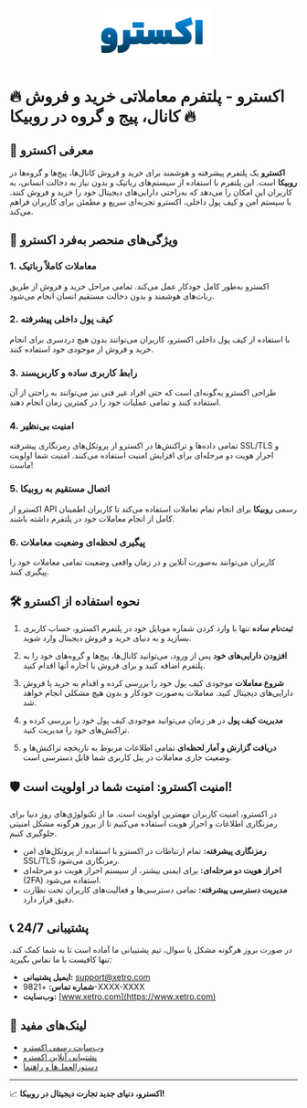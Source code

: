<p align="center">
  <img src="static/img/xetro-logo.png" alt="Xetro Logo" width="200"/>
</p>

# 🔥 **اکسترو - پلتفرم معاملاتی خرید و فروش کانال، پیج و گروه در روبیکا** 🔥

## 🚀 **معرفی اکسترو**

**اکسترو** یک پلتفرم پیشرفته و هوشمند برای خرید و فروش کانال‌ها، پیج‌ها و گروه‌ها در **روبیکا** است. این پلتفرم با استفاده از سیستم‌های رباتیک و بدون نیاز به دخالت انسانی، به کاربران این امکان را می‌دهد که به‌راحتی دارایی‌های دیجیتال خود را خرید و فروش کنند. با سیستم امن و کیف پول داخلی، اکسترو تجربه‌ای سریع و مطمئن برای کاربران فراهم می‌کند.

## 🌟 **ویژگی‌های منحصر به‌فرد اکسترو**

### 1. **معاملات کاملاً رباتیک**
   اکسترو به‌طور کامل خودکار عمل می‌کند. تمامی مراحل خرید و فروش از طریق ربات‌های هوشمند و بدون دخالت مستقیم انسان انجام می‌شود.

### 2. **کیف پول داخلی پیشرفته**
   با استفاده از کیف پول داخلی اکسترو، کاربران می‌توانند بدون هیچ دردسری برای انجام خرید و فروش از موجودی خود استفاده کنند.

### 3. **رابط کاربری ساده و کاربرپسند**
   طراحی اکسترو به‌گونه‌ای است که حتی افراد غیر فنی نیز می‌توانند به راحتی از آن استفاده کنند و تمامی عملیات خود را در کمترین زمان انجام دهند.

### 4. **امنیت بی‌نظیر**
   تمامی داده‌ها و تراکنش‌ها در اکسترو از پروتکل‌های رمزنگاری پیشرفته SSL/TLS و احراز هویت دو مرحله‌ای برای افزایش امنیت استفاده می‌کنند. امنیت شما اولویت ماست!

### 5. **اتصال مستقیم به روبیکا**
   اکسترو از API رسمی **روبیکا** برای انجام تمام تعاملات استفاده می‌کند تا کاربران اطمینان کامل از انجام معاملات خود در پلتفرم داشته باشند.

### 6. **پیگیری لحظه‌ای وضعیت معاملات**
   کاربران می‌توانند به‌صورت آنلاین و در زمان واقعی وضعیت تمامی معاملات خود را پیگیری کنند.

## 🛠️ **نحوه استفاده از اکسترو**

1. **ثبت‌نام ساده**
   تنها با وارد کردن شماره موبایل خود در پلتفرم اکسترو، حساب کاربری بسازید و به دنیای خرید و فروش دیجیتال وارد شوید.
   
2. **افزودن دارایی‌های خود**
   پس از ورود، می‌توانید کانال‌ها، پیج‌ها و گروه‌های خود را به پلتفرم اضافه کنید و برای فروش یا اجاره آنها اقدام کنید.

3. **شروع معاملات**
   موجودی کیف پول خود را بررسی کرده و اقدام به خرید یا فروش دارایی‌های دیجیتال کنید. معاملات به‌صورت خودکار و بدون هیچ مشکلی انجام خواهد شد.

4. **مدیریت کیف پول**
   در هر زمان می‌توانید موجودی کیف پول خود را بررسی کرده و تراکنش‌های خود را مدیریت کنید.

5. **دریافت گزارش و آمار لحظه‌ای**
   تمامی اطلاعات مربوط به تاریخچه تراکنش‌ها و وضعیت جاری معاملات در پنل کاربری شما قابل دسترسی است.

## 🛡️ **امنیت اکسترو: امنیت شما در اولویت است!**

در اکسترو، امنیت کاربران مهمترین اولویت است. ما از تکنولوژی‌های روز دنیا برای رمزنگاری اطلاعات و احراز هویت استفاده می‌کنیم تا از بروز هرگونه مشکل امنیتی جلوگیری کنیم.

- **رمزنگاری پیشرفته:** تمام ارتباطات در اکسترو با استفاده از پروتکل‌های امن SSL/TLS رمزنگاری می‌شود.
- **احراز هویت دو مرحله‌ای:** برای ایمنی بیشتر، از سیستم احراز هویت دو مرحله‌ای (2FA) استفاده می‌شود.
- **مدیریت دسترسی پیشرفته:** تمامی دسترسی‌ها و فعالیت‌های کاربران تحت نظارت دقیق قرار دارد.

## 📞 **پشتیبانی 24/7**

در صورت بروز هرگونه مشکل یا سوال، تیم پشتیبانی ما آماده است تا به شما کمک کند. تنها کافیست با ما تماس بگیرید:

- **ایمیل پشتیبانی:** [support@xetro.com](mailto:support@xetro.com)
- **شماره تماس:** +9821-XXXX-XXXX
- **وب‌سایت:** [www.xetro.com](https://www.xetro.com)

## 🔗 **لینک‌های مفید**

- [وب‌سایت رسمی اکسترو](https://www.xetro.com)
- [پشتیبانی آنلاین اکسترو](https://support.xetro.com)
- [دستورالعمل‌ها و راهنما](https://www.xetro.com/guides)

---

📈 **اکسترو، دنیای جدید تجارت دیجیتال در روبیکا!**
